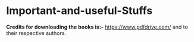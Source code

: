 # Important-and-useful-Stuffs

<b>Credits for downloading the books is:-</b> https://www.pdfdrive.com/ and to their respective authors.
